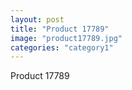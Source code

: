 ```yaml
---
layout: post
title: "Product 17789"
image: "product17789.jpg"
categories: "category1"
---
```

Product 17789
